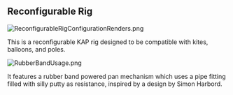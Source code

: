 ## Reconfigurable Rig

![ReconfigurableRigConfigurationRenders.png](/users/ranonpritchard/desktop/Reconfigurable-Rig/ReconfigurableRigConfigurationRenders.png)
  
  
This is a reconfigurable KAP rig designed to be compatible with kites, balloons, and poles. 

![RubberBandUsage.png](/users/ranonpritchard/desktop/Reconfigurable-Rig/RubberBandUsage.png)


It features a rubber band powered pan mechanism which uses a pipe fitting filled with silly putty as resistance, inspired by a design by Simon Harbord.





